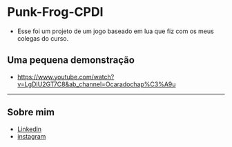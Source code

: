 # Punk-Frog-CPDI
+ Esse foi um projeto de um jogo baseado em lua que fiz com os meus colegas do curso. 

## Uma pequena demonstração

+ https://www.youtube.com/watch?v=LgDIU2GT7C8&ab_channel=Ocaradochap%C3%A9u

<hr>

## Sobre mim
- [Linkedin](https://www.linkedin.com/in/luccas-noschang-95173220b/)
- [instagram](https://www.instagram.com/lnoschangl/)
